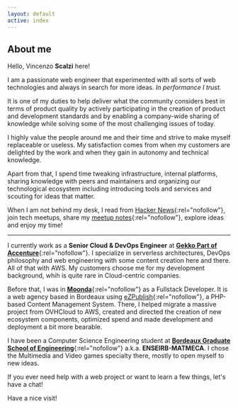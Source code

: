 ```yaml
---
layout: default
active: index
---
```


<div class="card" markdown="1">

## About me

Hello, Vincenzo **Scalzi** here!

I am a passionate web engineer that experimented with all sorts of web technologies and always in search for more ideas.
_In performance I trust._

It is one of my duties to help deliver what the community considers best in terms of product quality by actively
participating in the creation of product and development standards and by enabling a company-wide sharing of knowledge
while solving some of the most challenging issues of today.

I highly value the people around me and their time and strive to make myself replaceable or useless. My satisfaction
comes from when my customers are delighted by the work and when they gain in autonomy and technical knowledge.

Apart from that, I spend time tweaking infrastructure, internal platforms, sharing knowledge with peers and maintainers
and organizing our technological ecosystem including introducing tools and services and scouting for ideas that matter.

When I am not behind my desk, I read from [Hacker News](https://news.ycombinator.com/){:rel="nofollow"}, join tech
meetups, share my [meetup notes](https://github.com/vcz-fr/meetup-notes){:rel="nofollow"}, explore ideas and enjoy my
time!

***

I currently work as a **Senior Cloud & DevOps Engineer** at [**Gekko Part of Accenture**](https://www.gekko.fr){:rel="nofollow"}.
I specialize in serverless architectures, DevOps philosophy and web engineering with some content creation here and
there. All of that with AWS. My customers choose me for my development background, whih is quite rare in Cloud-centric
companies.

Before that, I was in [**Moonda**](https://moonda.com/){:rel="nofollow"} as a Fullstack Developer. It is a web agency
based in Bordeaux using [eZPublish](https://ez.no/){:rel="nofollow"}, a PHP-based Content Management System. There, I
helped migrate a massive project from OVHCloud to AWS, created and directed the creation of new ecosystem components, optimized spend and made development and deployment a bit more bearable.

I have been a Computer Science Engineering student at [**Bordeaux Graduate School of Engineering**](https://enseirb-matmeca.bordeaux-inp.fr/){:rel="nofollow"}
a.k.a. **ENSEIRB-MATMECA**. I chose the Multimedia and Video games specialty there, mostly to open myself to new ideas.

If you ever need help with a web project or want to learn a few things, let's have a chat!

Have a nice visit!

</div>